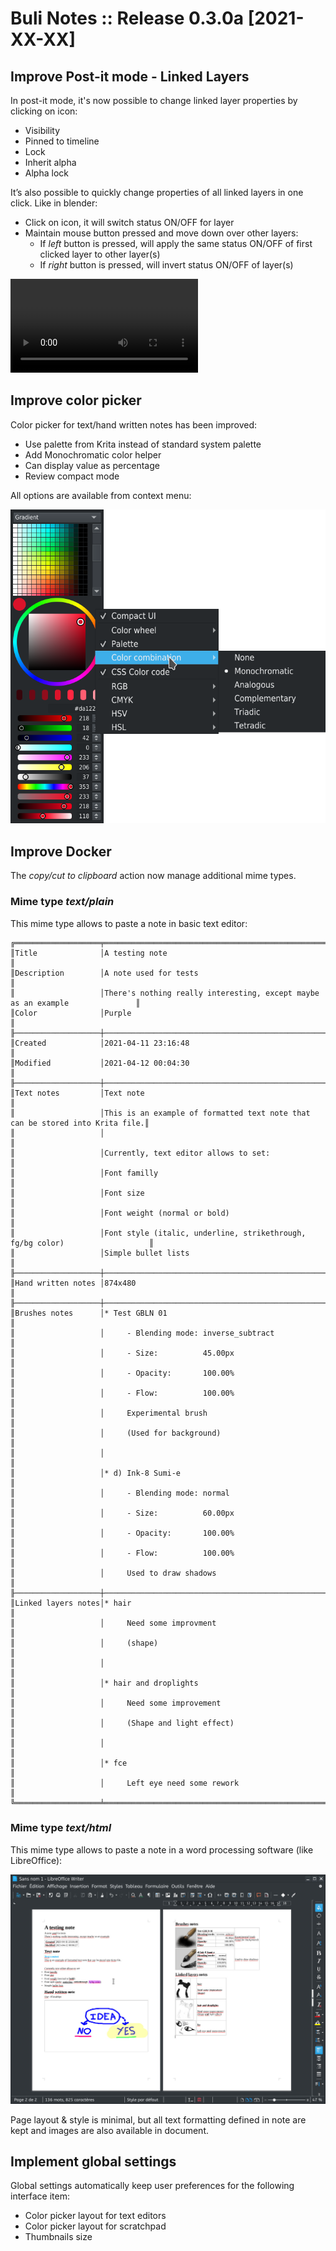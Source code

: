 # Buli Notes :: Release 0.3.0a [2021-XX-XX]


## Improve Post-it mode - Linked Layers

In post-it mode, it's now possible to change linked layer properties by clicking on icon:
- Visibility
- Pinned to timeline
- Lock
- Inherit alpha
- Alpha lock


It’s also possible to quickly change properties of all linked layers in one click.
Like in blender:
- Click on icon, it will switch status ON/OFF for layer
- Maintain mouse button pressed and move down over other layers:
  - If *left* button is pressed, will apply the same status ON/OFF of first clicked layer to other layer(s)
  - If *right* button is pressed, will invert status ON/OFF of layer(s)

![Linked layers properties](https://github.com/Grum999/BuliNotes/raw/main/screenshots/r0-3-0a_note-multilayer-modif.webm)

## Improve color picker

Color picker for text/hand written notes has been improved:
- Use palette from Krita instead of standard system palette
- Add Monochromatic color helper
- Can display value as percentage
- Review compact mode

All options are available from context menu:

![Linked layers edit](https://github.com/Grum999/BuliNotes/raw/main/screenshots/r0-3-0a_colorpicker-full_with_ctxmenu.png)

## Improve Docker

The *copy/cut to clipboard* action now manage additional mime types.


### Mime type *text/plain*

This mime type allows to paste a note in basic text editor:
```
╔═══════════════════╤═════════════════════════════════════════════════════════════════════════════╗
║Title              │A testing note                                                               ║
║Description        │A note used for tests                                                        ║
║                   │There's nothing really interesting, except maybe as an example               ║
║Color              │Purple                                                                       ║
╟───────────────────┼─────────────────────────────────────────────────────────────────────────────╢
║Created            │2021-04-11 23:16:48                                                          ║
║Modified           │2021-04-12 00:04:30                                                          ║
╟───────────────────┼─────────────────────────────────────────────────────────────────────────────╢
║Text notes         │Text note                                                                    ║
║                   │This is an example of formatted text note that can be stored into Krita file.║
║                   │                                                                             ║
║                   │Currently, text editor allows to set:                                        ║
║                   │Font familly                                                                 ║
║                   │Font size                                                                    ║
║                   │Font weight (normal or bold)                                                 ║
║                   │Font style (italic, underline, strikethrough, fg/bg color)                   ║
║                   │Simple bullet lists                                                          ║
╟───────────────────┼─────────────────────────────────────────────────────────────────────────────╢
║Hand written notes │874x480                                                                      ║
╟───────────────────┼─────────────────────────────────────────────────────────────────────────────╢
║Brushes notes      │* Test GBLN 01                                                               ║
║                   │     - Blending mode: inverse_subtract                                       ║
║                   │     - Size:          45.00px                                                ║
║                   │     - Opacity:       100.00%                                                ║
║                   │     - Flow:          100.00%                                                ║
║                   │     Experimental brush                                                      ║
║                   │     (Used for background)                                                   ║
║                   │                                                                             ║
║                   │* d) Ink-8 Sumi-e                                                            ║
║                   │     - Blending mode: normal                                                 ║
║                   │     - Size:          60.00px                                                ║
║                   │     - Opacity:       100.00%                                                ║
║                   │     - Flow:          100.00%                                                ║
║                   │     Used to draw shadows                                                    ║
╟───────────────────┼─────────────────────────────────────────────────────────────────────────────╢
║Linked layers notes│* hair                                                                       ║
║                   │     Need some improvment                                                    ║
║                   │     (shape)                                                                 ║
║                   │                                                                             ║
║                   │* hair and droplights                                                        ║
║                   │     Need some improvement                                                   ║
║                   │     (Shape and light effect)                                                ║
║                   │                                                                             ║
║                   │* fce                                                                        ║
║                   │     Left eye need some rework                                               ║
╚═══════════════════╧═════════════════════════════════════════════════════════════════════════════╝
```

### Mime type *text/html*

This mime type allows to paste a note in a word processing software (like LibreOffice):

![Linked layers edit](https://github.com/Grum999/BuliNotes/raw/main/screenshots/r0-3-0a_copy-html-paste-libreoffice.jpg)

Page layout & style is minimal, but all text formatting defined in note are kept and images are also available in document.


## Implement global settings

Global settings automatically keep user preferences for the following interface item:
- Color picker layout for text editors
- Color picker layout for scratchpad
- Thumbnails size
